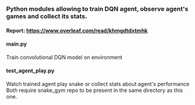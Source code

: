 ### Python modules allowing to train DQN agent, observe agent's games and collect its stats.

#### Report: https://www.overleaf.com/read/khmgdtdxtmhk


#### main.py
Train convolutional DQN model on environment

#### test_agent_play.py 
Watch trained agent play snake or collect stats about agent's performance  
Both require snake_gym repo to be present in the same directory as this one.
